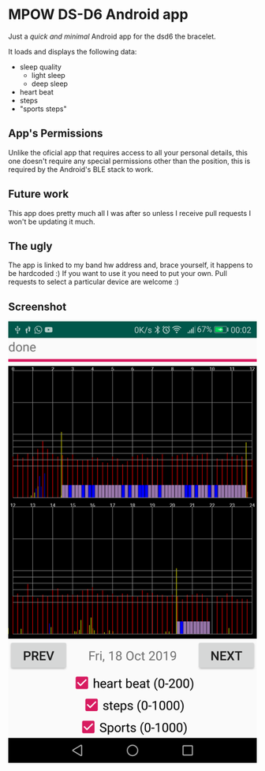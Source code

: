 # MPOW DS-D6 Android app
Just a *quick and minimal* Android app for the dsd6 the bracelet.

It loads and displays the following data:
- sleep quality
  - light sleep
  - deep sleep
- heart beat
- steps
- "sports steps"

## App's Permissions
Unlike the oficial app that requires access to all your personal details, this one doesn't require any special permissions other than the position, this is required by the Android's BLE stack to work.

## Future work
This app does pretty much all I was after so unless I receive pull requests I won't be updating it much.

## The ugly
The app is linked to my band hw address and, brace yourself, it happens to be hardcoded :) If you want to use it you need to put your own. Pull requests to select a particular device are welcome :)  

## Screenshot
![](screenshot.png)